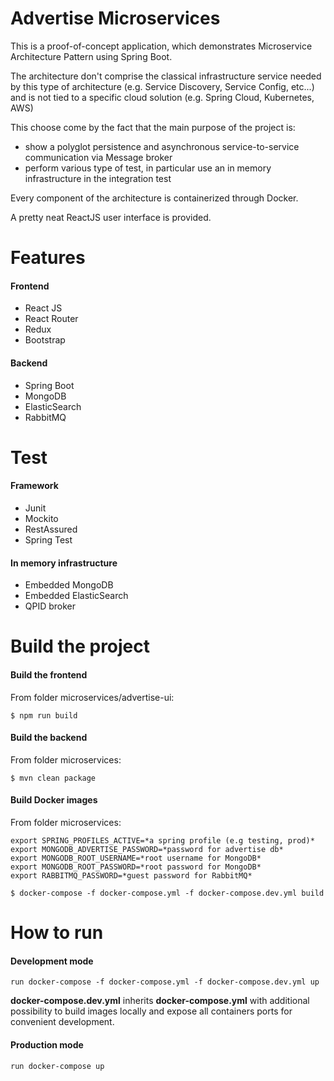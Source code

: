 # Advertise Microservices

This is a proof-of-concept application, which demonstrates Microservice Architecture Pattern using Spring Boot. 

The architecture don't comprise the classical infrastructure service needed by this type of architecture (e.g. Service Discovery, Service Config, etc...) and is not tied to a specific cloud solution (e.g. Spring Cloud, Kubernetes, AWS) 

This choose come by the fact that the main purpose of the project is:

- show a polyglot persistence and asynchronous service-to-service communication via Message broker
- perform various type of test, in particular use an in memory infrastructure in the integration test

Every component of the architecture is containerized through Docker.

A pretty neat ReactJS user interface is provided.

# Features
#### Frontend
- React JS
- React Router
- Redux
- Bootstrap         

#### Backend
- Spring Boot
- MongoDB
- ElasticSearch
- RabbitMQ         

# Test
#### Framework
- Junit
- Mockito
- RestAssured
- Spring Test

#### In memory infrastructure
- Embedded MongoDB
- Embedded ElasticSearch
- QPID broker

# Build the project

#### Build the frontend
From folder microservices/advertise-ui:
```
$ npm run build
```

#### Build the backend
From folder microservices:
```
$ mvn clean package
```

#### Build Docker images
From folder microservices:
```
export SPRING_PROFILES_ACTIVE=*a spring profile (e.g testing, prod)*
export MONGODB_ADVERTISE_PASSWORD=*password for advertise db*
export MONGODB_ROOT_USERNAME=*root username for MongoDB*
export MONGODB_ROOT_PASSWORD=*root password for MongoDB*
export RABBITMQ_PASSWORD=*guest password for RabbitMQ*

$ docker-compose -f docker-compose.yml -f docker-compose.dev.yml build 
```

# How to run

#### Development mode 
```
run docker-compose -f docker-compose.yml -f docker-compose.dev.yml up
```
**docker-compose.dev.yml** inherits **docker-compose.yml** with additional possibility to build images locally and expose all containers ports for convenient development.

#### Production mode
```
run docker-compose up
```


